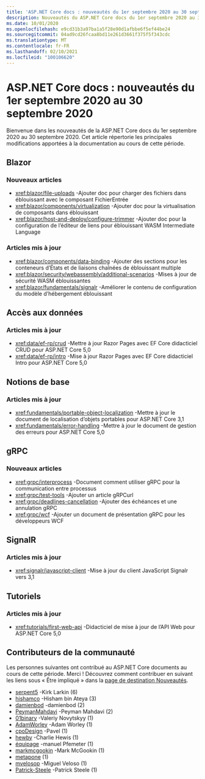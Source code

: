 ```yaml
---
title: 'ASP.NET Core docs : nouveautés du 1er septembre 2020 au 30 septembre 2020'
description: Nouveautés du ASP.NET Core docs du 1er septembre 2020 au 30 septembre 2020.
ms.date: 10/01/2020
ms.openlocfilehash: e9cd31b3a97ba1a5f28e90d1afbbe6f5ef44be24
ms.sourcegitcommit: 04ad9cd26fcaa8bd11e261d3661f375f5f343cdc
ms.translationtype: MT
ms.contentlocale: fr-FR
ms.lasthandoff: 02/10/2021
ms.locfileid: "100106620"
---
```

# <a name="aspnet-core-docs-whats-new-for-september-1-2020---september-30-2020"></a>ASP.NET Core docs : nouveautés du 1er septembre 2020 au 30 septembre 2020

Bienvenue dans les nouveautés de la ASP.NET Core docs du 1er septembre 2020 au 30 septembre 2020. Cet article répertorie les principales modifications apportées à la documentation au cours de cette période.

## <a name="blazor"></a>Blazor

### <a name="new-articles"></a>Nouveaux articles

- <xref:blazor/file-uploads> -Ajouter doc pour charger des fichiers dans éblouissant avec le composant FichierEntrée
- <xref:blazor/components/virtualization> -Ajouter doc pour la virtualisation de composants dans éblouissant
- <xref:blazor/host-and-deploy/configure-trimmer> -Ajouter doc pour la configuration de l’éditeur de liens pour éblouissant WASM Intermediate Language

### <a name="updated-articles"></a>Articles mis à jour

- <xref:blazor/components/data-binding> -Ajouter des sections pour les conteneurs d’États et de liaisons chaînées de éblouissant multiple
- <xref:blazor/security/webassembly/additional-scenarios> -Mises à jour de sécurité WASM éblouissantes
- <xref:blazor/fundamentals/signalr> -Améliorer le contenu de configuration du modèle d’hébergement éblouissant

## <a name="data-access"></a>Accès aux données

### <a name="updated-articles"></a>Articles mis à jour

- <xref:data/ef-rp/crud> -Mettre à jour Razor Pages avec EF Core didacticiel CRUD pour ASP.NET Core 5,0
- <xref:data/ef-rp/intro> -Mise à jour Razor Pages avec EF Core didacticiel Intro pour ASP.NET Core 5,0

## <a name="fundamentals"></a>Notions de base

### <a name="updated-articles"></a>Articles mis à jour

- <xref:fundamentals/portable-object-localization> -Mettre à jour le document de localisation d’objets portables pour ASP.NET Core 3,1
- <xref:fundamentals/error-handling> -Mettre à jour le document de gestion des erreurs pour ASP.NET Core 5,0

## <a name="grpc"></a>gRPC

### <a name="new-articles"></a>Nouveaux articles

- <xref:grpc/interprocess> -Document comment utiliser gRPC pour la communication entre processus
- <xref:grpc/test-tools> -Ajouter un article gRPCurl
- <xref:grpc/deadlines-cancellation> -Ajouter des échéances et une annulation gRPC
- <xref:grpc/wcf> -Ajouter un document de présentation gRPC pour les développeurs WCF

## <a name="signalr"></a>SignalR

### <a name="updated-articles"></a>Articles mis à jour

- <xref:signalr/javascript-client> -Mise à jour du client JavaScript Signalr vers 3,1

## <a name="tutorials"></a>Tutoriels

### <a name="updated-articles"></a>Articles mis à jour

- <xref:tutorials/first-web-api> -Didacticiel de mise à jour de l’API Web pour ASP.NET Core 5,0

## <a name="community-contributors"></a>Contributeurs de la communauté

Les personnes suivantes ont contribué au ASP.NET Core documents au cours de cette période. Merci ! Découvrez comment contribuer en suivant les liens sous « Être impliqué » dans la [page de destination Nouveautés](index.yml).

- [serpent5](https://github.com/serpent5) -Kirk Larkin (6)
- [hishamco](https://github.com/hishamco) -Hisham bin Ateya (3)
- [damienbod](https://github.com/damienbod) -damienbod (2)
- [PeymanMahdavi](https://github.com/PeymanMahdavi) -Peyman Mahdavi (2)
- [01binary](https://github.com/01binary) -Valeriy Novytskyy (1)
- [AdamWorley](https://github.com/AdamWorley) -Adam Worley (1)
- [cpoDesign](https://github.com/cpoDesign) -Pavel (1)
- [hewby](https://github.com/hewby) -Charlie Hewis (1)
- [équipage](https://github.com/manne) -manuel Pfemeter (1)
- [markmcgookin](https://github.com/markmcgookin) -Mark McGookin (1)
- [metapone](https://github.com/metapone) (1)
- [mvelosop](https://github.com/mvelosop) -Miguel Veloso (1)
- [Patrick-Steele](https://github.com/patrick-steele) -Patrick Steele (1)
